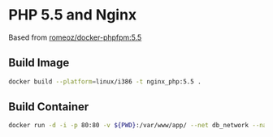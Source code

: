 # PHP 5.5 and Nginx
Based from [romeoz/docker-phpfpm:5.5](https://github.com/romeOz/docker-nginx-php/tree/master/5.5)

## Build Image

```bash
docker build --platform=linux/i386 -t nginx_php:5.5 .
```

## Build Container

```bash
docker run -d -i -p 80:80 -v ${PWD}:/var/www/app/ --net db_network --name http_php55 nginx_php:5.5
```